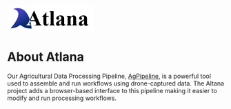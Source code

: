 ![Atlana Logo](img/logo.png)

# About Atlana

Our Agricultural Data Processing Pipeline, [AgPipeline](https://github.com/AgPipeline), is a powerful tool used to assemble and run workflows using drone-captured data.
The Altana project adds a browser-based interface to this pipeline making it easier to modify and run processing workflows.

